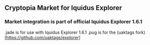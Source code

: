 ## Cryptopia Market for Iquidus Explorer
### Market integration is part of official Iquidus Explorer 1.6.1

.jade is for use with Iquidus Explorer 1.6.1
.pug is for the (uaktags fork)[https://github.com/uaktags/explorer]
